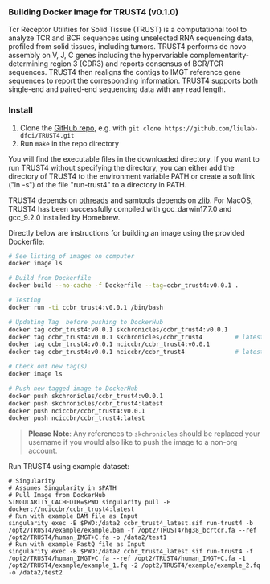 ### Building Docker Image for TRUST4 (v0.1.0) 

Tcr Receptor Utilities for Solid Tissue (TRUST) is a computational tool to analyze TCR and BCR sequences using unselected RNA sequencing data, profiled from solid tissues, including tumors. TRUST4 performs de novo assembly on V, J, C genes including the hypervariable complementarity-determining region 3 (CDR3) and reports consensus of BCR/TCR sequences. TRUST4 then realigns the contigs to IMGT reference gene sequences to report the corresponding information. TRUST4 supports both single-end and paired-end sequencing data with any read length.

### Install

1. Clone the [GitHub repo](https://github.com/liulab-dfci/TRUST4), e.g. with `git clone https://github.com/liulab-dfci/TRUST4.git`
2. Run `make` in the repo directory

You will find the executable files in the downloaded directory. If you want to run TRUST4 without specifying the directory, you can either add the directory of TRUST4 to the environment variable PATH or create a soft link ("ln -s") of the file "run-trust4" to a directory in PATH.

TRUST4 depends on [pthreads](http://en.wikipedia.org/wiki/POSIX_Threads) and samtools depends on [zlib](http://en.wikipedia.org/wiki/Zlib). For MacOS, TRUST4 has been successfully compiled with gcc_darwin17.7.0 and gcc_9.2.0 installed by Homebrew.


Directly below are instructions for building an image using the provided Dockerfile:
```bash
# See listing of images on computer
docker image ls

# Build from Dockerfile
docker build --no-cache -f Dockerfile --tag=ccbr_trust4:v0.0.1 .

# Testing
docker run -ti ccbr_trust4:v0.0.1 /bin/bash

# Updating Tag  before pushing to DockerHub
docker tag ccbr_trust4:v0.0.1 skchronicles/ccbr_trust4:v0.0.1
docker tag ccbr_trust4:v0.0.1 skchronicles/ccbr_trust4         # latest
docker tag ccbr_trust4:v0.0.1 nciccbr/ccbr_trust4:v0.0.1
docker tag ccbr_trust4:v0.0.1 nciccbr/ccbr_trust4              # latest

# Check out new tag(s)
docker image ls

# Push new tagged image to DockerHub
docker push skchronicles/ccbr_trust4:v0.0.1
docker push skchronicles/ccbr_trust4:latest
docker push nciccbr/ccbr_trust4:v0.0.1
docker push nciccbr/ccbr_trust4:latest 
```

> **Please Note**: Any references to `skchronicles` should be replaced your username if you would also like to push the image to a non-org account.

Run TRUST4 using example dataset:
```
# Singularity
# Assumes Singularity in $PATH
# Pull Image from DockerHub
SINGULARITY_CACHEDIR=$PWD singularity pull -F docker://nciccbr/ccbr_trust4:latest
# Run with example BAM file as Input
singularity exec -B $PWD:/data2 ccbr_trust4_latest.sif run-trust4 -b /opt2/TRUST4/example/example.bam -f /opt2/TRUST4/hg38_bcrtcr.fa --ref /opt2/TRUST4/human_IMGT+C.fa -o /data2/test1
# Run with example FastQ file as Input
singularity exec -B $PWD:/data2 ccbr_trust4_latest.sif run-trust4 -f /opt2/TRUST4/human_IMGT+C.fa --ref /opt2/TRUST4/human_IMGT+C.fa -1 /opt2/TRUST4/example/example_1.fq -2 /opt2/TRUST4/example/example_2.fq  -o /data2/test2
```
